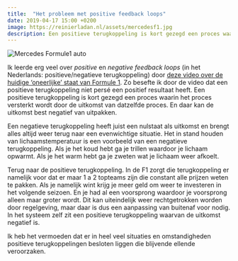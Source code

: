 ```yaml
---
title:  "Het probleem met positive feedback loops"
date: 2019-04-17 15:00 +0200
image: https://reinierladan.nl/assets/mercedesf1.jpg
description: Een positieve terugkoppeling is kort gezegd een proces waarin het proces versterkt wordt door de uitkomst van datzelfde proces. En dat pakt niet altijd positief uit.
---
```


![Mercedes Formule1 auto](https://reinierladan.nl/assets/mercedesf1.jpg)

Ik leerde erg veel over _positive_ en _negative feedback loops_ (in het Nederlands: positieve/negatieve terugkoppeling) door [deze video over de huidige ‘oneerlijke’ staat van Formule 1](https://youtu.be/QiS_FK9FEz4). Zo besefte ik door de video dat een positieve terugkoppeling niet persé een positief resultaat heeft. Een positieve terugkoppeling is kort gezegd een proces waarin het proces versterkt wordt door de uitkomst van datzelfde proces. En daar kan de uitkomst best negatief van uitpakken.

Een negatieve terugkoppeling heeft juist een nulstaat als uitkomst en brengt alles altijd weer terug naar een evenwichtige situatie. Het in stand houden van lichaamstemperatuur is een voorbeeld van een negatieve terugkoppeling. Als je het koud hebt ga je trillen waardoor je lichaam opwarmt. Als je het warm hebt ga je zweten wat je lichaam weer afkoelt.

Terug naar de positieve terugkoppeling. In de F1 zorgt die terugkoppeling er namelijk voor dat er maar 1 a 2 topteams zijn die constant alle prijzen weten te pakken. Als je namelijk wint krijg je meer geld om weer te investeren in het volgende seizoen. En je had al een voorsprong waardoor je voorsprong alleen maar groter wordt. Dit kan uiteindelijk weer rechtgetrokken worden door regelgeving, maar daar is dus een aanpassing van buitenaf voor nodig. In het systeem zelf zit een positieve terugkoppeling waarvan de uitkomst negatief is.

Ik heb het vermoeden dat er in heel veel situaties en omstandigheden positieve terugkoppelingen besloten liggen die blijvende ellende veroorzaken.




